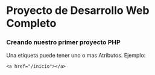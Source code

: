 # Proyecto de Desarrollo Web Completo

### Creando nuestro primer proyecto PHP


Una etiqueta puede tener uno o mas Atributos. 
Ejemplo:

```
<a href="/inicio"></a>
```